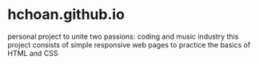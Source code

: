 # hchoan.github.io
personal project to unite two passions: coding and music industry 
this project consists of simple responsive web pages to practice the basics of HTML and CSS 
